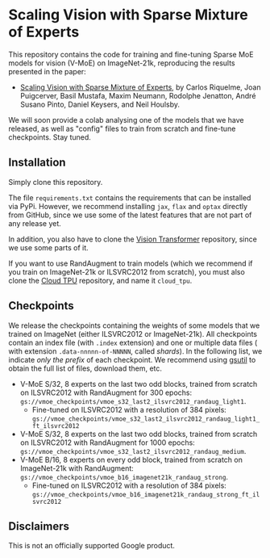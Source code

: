 # Scaling Vision with Sparse Mixture of Experts

This repository contains the code for training and fine-tuning Sparse MoE models
for vision (V-MoE) on ImageNet-21k, reproducing the results presented in
the paper:

- [Scaling Vision with Sparse Mixture of Experts](https://arxiv.org/abs/2106.05974), by
  Carlos Riquelme, Joan Puigcerver, Basil Mustafa, Maxim Neumann,
  Rodolphe Jenatton, André Susano Pinto, Daniel Keysers, and Neil Houlsby.


We will soon provide a colab analysing one of the models that we have released,
as well as "config" files to train from scratch and fine-tune checkpoints. Stay
tuned.

## Installation

Simply clone this repository.

The file `requirements.txt` contains the requirements that can be installed
via PyPi. However, we recommend installing `jax`, `flax` and `optax`
directly from GitHub, since we use some of the latest features that are not part
of any release yet.

In addition, you also have to clone the
[Vision Transformer](https://github.com/google-research/vision_transformer)
repository, since we use some parts of it.

If you want to use RandAugment to train models (which we recommend if you train
on ImageNet-21k or ILSVRC2012 from scratch), you must also clone the
[Cloud TPU](https://github.com/tensorflow/tpu) repository, and name it
`cloud_tpu`.

## Checkpoints

We release the checkpoints containing the weights of some models that we trained
on ImageNet (either ILSVRC2012 or ImageNet-21k). All checkpoints contain an
index file (with `.index` extension) and one or multiple data files (
with extension `.data-nnnnn-of-NNNNN`, called *shards*). In the following
list, we indicate *only the prefix* of each checkpoint.
We recommend using [gsutil](https://cloud.google.com/storage/docs/gsutil) to
obtain the full list of files, download them, etc.

- V-MoE S/32, 8 experts on the last two odd blocks, trained from scratch on
  ILSVRC2012 with RandAugment for 300 epochs:
  `gs://vmoe_checkpoints/vmoe_s32_last2_ilsvrc2012_randaug_light1`.
  - Fine-tuned on ILSVRC2012 with a resolution of 384 pixels:
    `gs://vmoe_checkpoints/vmoe_s32_last2_ilsvrc2012_randaug_light1_ft_ilsvrc2012`
- V-MoE S/32, 8 experts on the last two odd blocks, trained from scratch on
  ILSVRC2012 with RandAugment for 1000 epochs:
  `gs://vmoe_checkpoints/vmoe_s32_last2_ilsvrc2012_randaug_medium`.
- V-MoE B/16, 8 experts on every odd block, trained from scratch on ImageNet-21k
  with RandAugment: `gs://vmoe_checkpoints/vmoe_b16_imagenet21k_randaug_strong`.
  - Fine-tuned on ILSVRC2012 with a resolution of 384 pixels:
    `gs://vmoe_checkpoints/vmoe_b16_imagenet21k_randaug_strong_ft_ilsvrc2012`

## Disclaimers

This is not an officially supported Google product.
